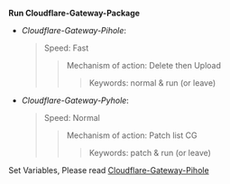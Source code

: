 **Run Cloudflare-Gateway-Package**

 - *Cloudflare-Gateway-Pihole*:
   > Speed: Fast
   >> Mechanism of action: Delete then Upload
   >>> Keywords: normal & run (or leave)

 - *Cloudflare-Gateway-Pyhole*:
   > Speed: Normal
   >> Mechanism of action: Patch list CG
   >>> Keywords: patch & run (or leave)

Set Variables, Please read [Cloudflare-Gateway-Pihole](https://github.com/luxysiv/Cloudflare-Gateway-Pihole#Readme)
